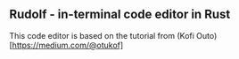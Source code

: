 ## Rudolf - in-terminal code editor in Rust

This code editor is based on the tutorial from (Kofi Outo)[https://medium.com/@otukof]